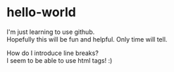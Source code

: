 # hello-world

I'm just learning to use github.</br>
Hopefully this will be fun and helpful. Only time will tell.</br>

How do I introduce line breaks?</br>
I seem to be able to use html tags! :)
